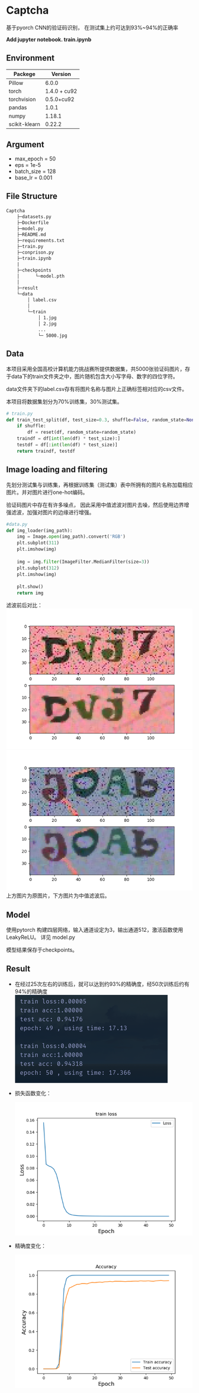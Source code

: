 # Captcha
基于pyorch CNN的验证码识别，
在测试集上约可达到93%~94%的正确率

**Add jupyter notebook. train.ipynb**

## Environment
|Packege|Version|
|---|---|
|Pillow|6.0.0|
|torch|1.4.0 + cu92|
|torchvision|0.5.0+cu92|
|pandas|1.0.1|
|numpy|1.18.1|
|scikit-klearn|0.22.2|

## Argument
- max_epoch = 50
- eps = 1e-5
- batch_size = 128
- base_lr = 0.001


## File Structure
```
Captcha
    ├─datasets.py
    ├─Dockerfile
    ├─model.py
    ├─README.md
    ├─requirements.txt
    ├─train.py
    ├─conprison.py
    ├─train.ipynb
    |
    ├─checkpoints
    │      └─model.pth
    │
    ├─result
    └─data
        │ label.csv
        │
        └─train
            │ 1.jpg
            │ 2.jpg
            ...
            └─ 5000.jpg
```

## Data
本项目采用全国高校计算机能力挑战赛所提供数据集，共5000张验证码图片，存于data下的train文件夹之中，图片随机包含大小写字母、数字的四位字符。

data文件夹下的label.csv存有将图片名称与图片上正确标签相对应的csv文件。


本项目将数据集划分为70%训练集，30%测试集。

```python 
# train.py
def train_test_split(df, test_size=0.3, shuffle=False, random_state=None):
    if shuffle:
        df = reset(df, random_state=random_state)
    traindf = df[int(len(df) * test_size):]
    testdf = df[:int(len(df) * test_size)]
    return traindf, testdf
```

## Image loading and filtering
先划分测试集与训练集，再根据训练集（测试集）表中所拥有的图片名称加载相应图片。并对图片进行one-hot编码。

验证码图片中存在有许多噪点，
因此采用中值滤波对图片去噪，然后使用边界增强滤波，加强对图片的边缘进行增强。
```python
#data.py
def img_loader(img_path):
    img = Image.open(img_path).convert('RGB')
    plt.subplot(311)
    plt.imshow(img)

    img = img.filter(ImageFilter.MedianFilter(size=3))
    plt.subplot(312)
    plt.imshow(img)

    plt.show()
    return img
```
滤波前后对比：
![filter result1](./result/filter1.png)
![filter result2](./result/filter2.png)
上方图片为原图片，下方图片为中值滤波后。


## Model
使用pytorch 构建四层网络，输入通道设定为3，输出通道512，激活函数使用LeakyReLU。
详见 model.py

模型结果保存于checkpoints。


## Result
- 在经过25次左右的训练后，就可以达到约93%的精确度，经50次训练后约有94%的精确度
    ![console result](./result/console.png)
- 损失函数变化：

    ![loss](./result/loss.png)
    
- 精确度变化：

    ![accuracy on train and test](./result/accuracy.png)



